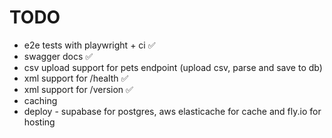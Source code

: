 # TODO

- e2e tests with playwright + ci ✅
- swagger docs ✅
- csv upload support for pets endpoint (upload csv, parse and save to db)
- xml support for /health ✅
- xml support for /version ✅
- caching
- deploy - supabase for postgres, aws elasticache for cache and fly.io for hosting
